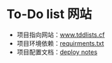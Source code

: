 # To-Do list 网站

- 项目指向网站：www.tddlists.cf
- 项目环境依赖：[requirments.txt](<https://github.com/hj24/superlists/blob/master/requirements.txt>)
- 项目配置文档：[deploy notes](<https://github.com/hj24/superlists/blob/master/deploy_tools/deploy_notes.md>)


